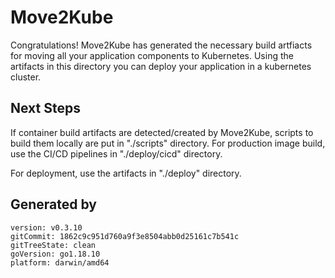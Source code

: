 # Move2Kube

Congratulations! Move2Kube has generated the necessary build artfiacts for moving all your application components to Kubernetes. Using the artifacts in this directory you can deploy your application in a kubernetes cluster.

## Next Steps

If container build artifacts are detected/created by Move2Kube, scripts to build them locally are put in "./scripts" directory. For production image build, use the CI/CD pipelines in "./deploy/cicd" directory.

For deployment, use the artifacts in "./deploy" directory.

## Generated by

```
version: v0.3.10
gitCommit: 1862c9c951d760a9f3e8504abb0d25161c7b541c
gitTreeState: clean
goVersion: go1.18.10
platform: darwin/amd64
```
